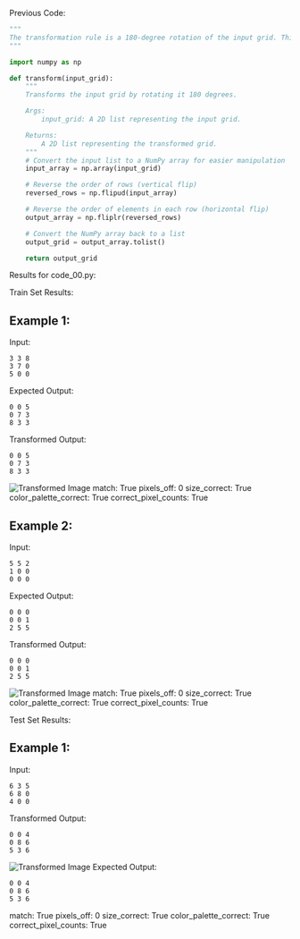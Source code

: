 
Previous Code:
```python
"""
The transformation rule is a 180-degree rotation of the input grid. This is equivalent to reversing the order of rows and then reversing the order of elements within each row.
"""

import numpy as np

def transform(input_grid):
    """
    Transforms the input grid by rotating it 180 degrees.

    Args:
        input_grid: A 2D list representing the input grid.

    Returns:
        A 2D list representing the transformed grid.
    """
    # Convert the input list to a NumPy array for easier manipulation
    input_array = np.array(input_grid)

    # Reverse the order of rows (vertical flip)
    reversed_rows = np.flipud(input_array)

    # Reverse the order of elements in each row (horizontal flip)
    output_array = np.fliplr(reversed_rows)

    # Convert the NumPy array back to a list
    output_grid = output_array.tolist()

    return output_grid
```
Results for code_00.py:

Train Set Results:

## Example 1:
Input:
```
3 3 8
3 7 0
5 0 0
```
Expected Output:
```
0 0 5
0 7 3
8 3 3
```
Transformed Output:
```
0 0 5
0 7 3
8 3 3
```
![Transformed Image](6150a2bd-1.png)
match: True
pixels_off: 0
size_correct: True
color_palette_correct: True
correct_pixel_counts: True

## Example 2:
Input:
```
5 5 2
1 0 0
0 0 0
```
Expected Output:
```
0 0 0
0 0 1
2 5 5
```
Transformed Output:
```
0 0 0
0 0 1
2 5 5
```
![Transformed Image](6150a2bd-2.png)
match: True
pixels_off: 0
size_correct: True
color_palette_correct: True
correct_pixel_counts: True

Test Set Results:

## Example 1:
Input:
```
6 3 5
6 8 0
4 0 0
```
Transformed Output:
```
0 0 4
0 8 6
5 3 6
```
![Transformed Image](6150a2bd-1.png)
Expected Output:
```
0 0 4
0 8 6
5 3 6
```
match: True
pixels_off: 0
size_correct: True
color_palette_correct: True
correct_pixel_counts: True

